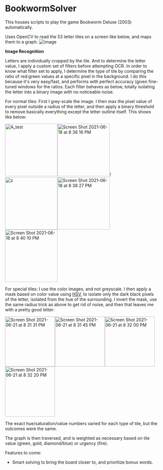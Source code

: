 # BookwormSolver
This houses scripts to play the game Bookworm Deluxe (2003) automatically.

Uses OpenCV to read the 53 letter tiles on a screen like below, and maps them to a graph.
![image](https://user-images.githubusercontent.com/61003769/121995121-519e9f00-cd5b-11eb-9c4f-131aa4e1aafc.png)

**Image Recognition**

Letters are individually cropped by the tile. And to determine the letter value, I apply a custom set of filters before attempting OCR. In order to know what filter set to apply, I determine the type of tile by comparing the ratio of red:green values at a specific pixel in the background. I do this because it's very easy/fast, and performs with perfect accuracy (given fine-tuned windows for the ratios. Each filter behaves as below, totally isolating the letter into a binary image with no noticeable noise. 

For normal tiles: First I grey-scale the image. I then max the pixel value of every pixel outside a radius of the letter, and then apply a binary threshold to remove basically everything except the letter outline itself. This shows like below:

<img width="172" alt="A_test" src="https://user-images.githubusercontent.com/61003769/122630021-be74aa80-d075-11eb-8574-6ffa00237cdd.png"><img width="172" alt="Screen Shot 2021-06-18 at 8 38 16 PM" src="https://user-images.githubusercontent.com/61003769/122630012-b157bb80-d075-11eb-8036-5c1444404424.png">!<img width="172" alt="z" src="https://user-images.githubusercontent.com/61003769/122630239-398a9080-d077-11eb-896e-0327ff18af3b.png"><img width="172" alt="Screen Shot 2021-06-18 at 8 38 27 PM" src="https://user-images.githubusercontent.com/61003769/122630014-b583d900-d075-11eb-94b9-ab22820afc16.png"><img width="172" alt="Screen Shot 2021-06-18 at 8 40 10 PM" src="https://user-images.githubusercontent.com/61003769/122630019-b9aff680-d075-11eb-9c61-033d267f51b0.png">

For special tiles: I use the color images, and not greyscale. I then apply a mask based on color value using [HSV](https://en.wikipedia.org/wiki/HSL_and_HSV#/media/File:HSV_color_solid_cylinder_saturation_gray.png), to isolate only the dark black pixels of the letter, isolated from the hue of the surrounding. I invert the mask, use the same radius trick as above to get rid of noise, and then that leaves me with a pretty good letter:

<img width="164" alt="Screen Shot 2021-06-21 at 8 31 31 PM" src="https://user-images.githubusercontent.com/61003769/122859168-67b6dd00-d2d0-11eb-81c8-9dbabfe00430.png"><img width="164" alt="Screen Shot 2021-06-21 at 8 31 45 PM" src="https://user-images.githubusercontent.com/61003769/122859179-6dacbe00-d2d0-11eb-844f-c50e48f5080c.png"><img width="164" alt="Screen Shot 2021-06-21 at 8 32 00 PM" src="https://user-images.githubusercontent.com/61003769/122859201-74d3cc00-d2d0-11eb-9edd-da104a466d96.png"><img width="164" alt="Screen Shot 2021-06-21 at 8 32 20 PM" src="https://user-images.githubusercontent.com/61003769/122859206-78675300-d2d0-11eb-8fd7-dcebe10ab790.png">

The exact hue/saturation/value numbers varied for each type of tile, but the outcomes were the same.

The graph is then traversed, and is weighted as necessary based on tile value (green, gold, diamond/blue) or urgency (fire).

Features to come:
- Smart solving to bring the board closer to, and prioritize bonus words.
